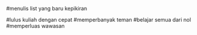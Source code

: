 #menulis list yang baru kepikiran

#lulus kuliah dengan cepat
#memperbanyak teman
#belajar semua dari nol
#memperluas wawasan
